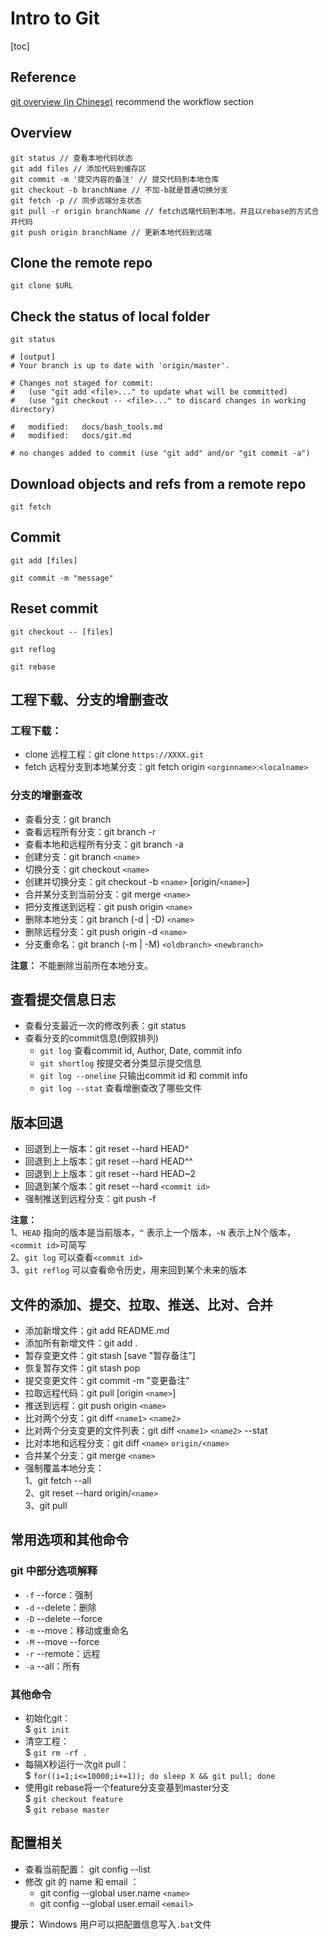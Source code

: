 # Intro to Git

[toc]

## Reference

[git overview (in Chinese)](https://zhuanlan.zhihu.com/p/46872653) recommend the workflow section

## Overview

```shell
git status // 查看本地代码状态
git add files // 添加代码到缓存区
git commit -m '提交内容的备注' // 提交代码到本地仓库
git checkout -b branchName // 不加-b就是普通切换分支
git fetch -p // 同步远端分支状态
git pull -r origin branchName // fetch远端代码到本地，并且以rebase的方式合并代码
git push origin branchName // 更新本地代码到远端
```


## Clone the remote repo

```shell
git clone $URL
```

## Check the status of local folder

```shell
git status

# [output]
# Your branch is up to date with 'origin/master'.

# Changes not staged for commit:
#   (use "git add <file>..." to update what will be committed)
#   (use "git checkout -- <file>..." to discard changes in working directory)

# 	modified:   docs/bash_tools.md
# 	modified:   docs/git.md

# no changes added to commit (use "git add" and/or "git commit -a")

```

## Download objects and refs from a remote repo

```shell
git fetch
```

## Commit

```shell
git add [files]

git commit -m "message"
```

## Reset commit

```shell
git checkout -- [files]
```

```shell
git reflog
```

```shell
git rebase
```


## 工程下载、分支的增删查改

### 工程下载：

- clone 远程工程：git clone `https://XXXX.git`
- fetch 远程分支到本地某分支：git fetch origin `<orginname>`:`<localname>`

### 分支的增删查改

- 查看分支：git branch
- 查看远程所有分支：git branch -r
- 查看本地和远程所有分支：git branch -a
- 创建分支：git branch `<name>`
- 切换分支：git checkout `<name>`
- 创建并切换分支：git checkout -b `<name>` [origin/`<name>`]
- 合并某分支到当前分支：git merge `<name>`
- 把分支推送到远程：git push origin `<name>`
- 删除本地分支：git branch (-d | -D) `<name>`
- 删除远程分支：git push origin -d `<name>`
- 分支重命名：git branch (-m | -M) `<oldbranch>` `<newbranch>`

**注意：** 不能删除当前所在本地分支。

## 查看提交信息日志

- 查看分支最近一次的修改列表：git status
- 查看分支的commit信息(倒叙排列)
  - `git log`  查看commit id, Author, Date, commit info
  - `git shortlog` 按提交者分类显示提交信息
  - `git log --oneline` 只输出commit id 和 commit info
  - `git log --stat` 查看增删查改了哪些文件

## 版本回退

- 回退到上一版本：git reset --hard HEAD^
- 回退到上上版本：git reset --hard HEAD^^
- 回退到上上版本：git reset --hard HEAD~2
- 回退到某个版本：git reset --hard `<commit id>`
- 强制推送到远程分支：git push -f

**注意：**  
1、`HEAD` 指向的版本是当前版本，`^` 表示上一个版本，`~N` 表示上N个版本，`<commit id>`可简写  
2、`git log` 可以查看`<commit id>`  
3、`git reflog` 可以查看命令历史，用来回到某个未来的版本  

## 文件的添加、提交、拉取、推送、比对、合并

- 添加新增文件：git add README.md
- 添加所有新增文件：git add .
- 暂存变更文件：git stash [save "暂存备注"]
- 恢复暂存文件：git stash pop
- 提交变更文件：git commit -m "变更备注"
- 拉取远程代码：git pull [origin `<name>`]
- 推送到远程：git push origin `<name>`
- 比对两个分支：git diff `<name1>` `<name2>`
- 比对两个分支变更的文件列表：git diff `<name1>` `<name2>` --stat
- 比对本地和远程分支：git diff `<name>` `origin/<name>`
- 合并某个分支：git merge `<name>`
- 强制覆盖本地分支：  
    1、git fetch --all  
    2、git reset --hard origin/`<name>`   
    3、git pull  

## 常用选项和其他命令

### git 中部分选项解释
- `-f`  --force：强制
- `-d`  --delete：删除
- `-D`  --delete --force
- `-m`  --move：移动或重命名
- `-M`  --move --force
- `-r`  --remote：远程
- `-a`  --all：所有

### 其他命令
- 初始化git：  
$ `git init`
- 清空工程：  
$ `git rm -rf .`  
- 每隔X秒运行一次git pull：  
$ `for((i=1;i<=10000;i+=1)); do sleep X && git pull; done`
- 使用git rebase将一个feature分支变基到master分支  
$ `git checkout feature`  
$ `git rebase master`  

## 配置相关

- 查看当前配置： git config --list
- 修改 git 的 name 和 email ：
  - git config --global user.name `<name>`
  - git config --global user.email `<email>`

**提示：** Windows 用户可以把配置信息写入`.bat`文件
